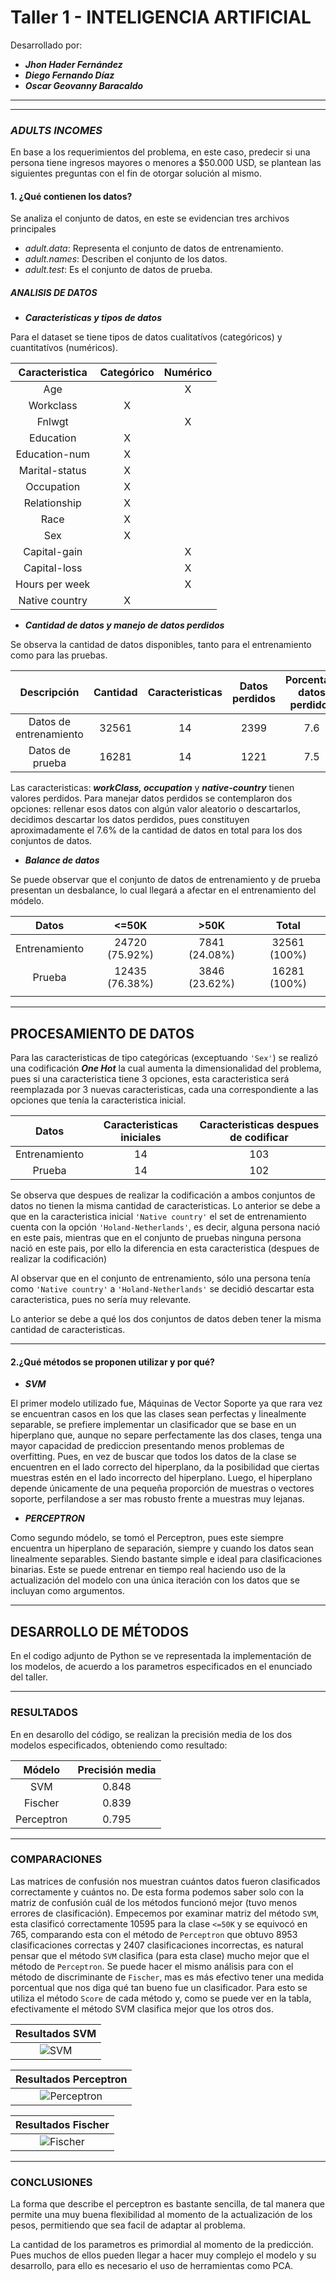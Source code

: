 # Taller 1 - INTELIGENCIA ARTIFICIAL

Desarrollado por:
- ***Jhon Hader Fernández***
- ***Diego Fernando Díaz***
- ***Oscar Geovanny Baracaldo***

---
---

### *ADULTS INCOMES*  

En base a los requerimientos del problema, en este caso, predecir si una persona tiene ingresos mayores o menores a $50.000 USD, se plantean las siguientes preguntas con el fin de otorgar solución al mismo.

#### 1. ¿Qué contienen los datos?

Se analiza el conjunto de datos, en este se evidencian tres archivos principales

- *adult.data*: Representa el conjunto de datos de entrenamiento.
- *adult.names*: Describen el conjunto de los datos.
- *adult.test*: Es el conjunto de datos de prueba.

##### *ANALISIS DE DATOS* 

- ***Caracteristicas y tipos de datos***

Para el dataset se tiene tipos de datos cualitatívos (categóricos) y cuantitatívos (numéricos).


| Caracteristica | Categórico | Numérico |
|:--------------:|:----------:|:--------:| 
|      Age       |            |    X     | 
|   Workclass    |      X     |          |
|     Fnlwgt     |            |    X     |  
|   Education    |      X     |          |
| Education-num  |      X     |          |
| Marital-status |      X     |          |
|  Occupation    |      X     |          |
|  Relationship  |      X     |          |
|      Race      |      X     |          |
|      Sex       |      X     |          |
|  Capital-gain  |            |    X     |
|  Capital-loss  |            |    X     |
| Hours per week |            |    X     |
| Native country |      X     |          |

- ***Cantidad de datos y manejo de datos perdidos***

Se observa la cantidad de datos disponibles, tanto para el entrenamiento como para las pruebas.

|       Descripción      | Cantidad | Caracteristicas | Datos perdidos | Porcentaje datos perdidos |
|:----------------------:|:--------:|:---------------:|:--------------:|:-------------------------:|
| Datos de entrenamiento |   32561  |        14       |      2399      |            7.6            |
|    Datos de prueba     |   16281  |        14       |      1221      |            7.5            |

Las caracteristicas: ***workClass, occupation*** y ***native-country*** tienen valores perdidos.
Para manejar datos perdidos se contemplaron dos opciones: rellenar esos datos con algún valor aleatorio o descartarlos, decidimos descartar los datos perdidos, pues constituyen aproximadamente el 7.6% de la cantidad de datos en total para los dos conjuntos de datos. 

- ***Balance de datos***

Se puede observar que el conjunto de datos de entrenamiento y de prueba presentan un desbalance, lo cual llegará a afectar en el entrenamiento del módelo.

|     Datos      |     <=50K      |     >50K      |     Total    |  
|:--------------:|:--------------:|:-------------:|:------------:| 
| Entrenamiento  | 24720 (75.92%) | 7841 (24.08%) | 32561 (100%) |
|     Prueba     | 12435 (76.38%) | 3846 (23.62%) | 16281 (100%) |
|                |        

---

## PROCESAMIENTO DE DATOS

Para las caracteristicas de tipo categóricas (exceptuando `'Sex'`) se realizó una codificación ***One Hot*** la cual aumenta la dimensionalidad del problema, pues si una caracteristica tiene 3 opciones, esta caracteristica será reemplazada por 3 nuevas caracteristicas, cada una correspondiente a las opciones que tenía la caracteristica inicial.

|    Datos     |Caracteristicas iniciales|Caracteristicas despues de codificar|
|:------------:|:-----------------------:|:----------------------------------:| 
|Entrenamiento |            14           |                 103                |
|    Prueba    |            14           |                 102                |

Se observa que despues de realizar la codificación a ambos conjuntos de datos no tienen la misma cantidad de caracteristicas.
Lo anterior se debe a que en la caracteristica inicial `'Native country'` el set de entrenamiento cuenta con la opción `'Holand-Netherlands'`, es decir, alguna persona nació en este pais, mientras que en el conjunto de pruebas ninguna persona nació en este pais, por ello la diferencia en esta caracteristica (despues de realizar la codificación)

Al observar que en el conjunto de entrenamiento, sólo una persona tenía como `'Native country'` a `'Holand-Netherlands'` se decidió descartar esta caracteristica, pues no sería muy relevante.

Lo anterior se debe a qué los dos conjuntos de datos deben tener la misma cantidad de caracteristicas.  


---

#### 2.¿Qué métodos se proponen utilizar y por qué?

- ***SVM***

El primer modelo utilizado fue, Máquinas de Vector Soporte ya que rara vez se encuentran casos en los que las clases sean perfectas y linealmente separable, se prefiere implementar un clasificador que se base en un hiperplano que, aunque no separe perfectamente las dos clases, tenga una mayor capacidad de prediccion presentando menos problemas de overfitting. Pues, en vez de buscar que todos los datos de la clase se encuentren en el lado correcto del hiperplano, da la posibilidad que ciertas muestras estén en el lado incorrecto del hiperplano. Luego, el hiperplano depende únicamente de una pequeña proporción de muestras o vectores soporte, perfilandose a ser mas robusto frente a muestras muy lejanas.

- ***PERCEPTRON***

Como segundo módelo, se tomó el Perceptron, pues este siempre encuentra un hiperplano de separación, siempre y cuando los datos sean linealmente separables. Siendo bastante simple e ideal para clasificaciones binarias. Este se puede entrenar en tiempo real haciendo uso de la actualización del modelo con una única iteración con los datos que se incluyan como argumentos.

---

## DESARROLLO DE MÉTODOS

En el codigo adjunto de Python se ve representada la implementación de los modelos, de acuerdo a los parametros especificados en el enunciado del taller.

---

### RESULTADOS

En en desarollo del código, se realizan la precisión media de los dos modelos especificados, obteniendo como resultado:

|    Módelo    | Precisión media | 
|:------------:|:---------------:| 
|     SVM      |      0.848      |
|   Fischer    |      0.839      |
|  Perceptron  |      0.795      |

---

### COMPARACIONES 

Las matrices de confusión nos muestran cuántos datos fueron clasificados correctamente y cuántos no. De esta forma podemos saber solo con la matriz de confusión cuál de los métodos funcionó mejor (tuvo menos errores de clasificación). Empecemos por examinar matriz del método `SVM`, esta clasificó correctamente 10595 para la clase `<=50K` y se equivocó en 765, comparando esta con el método de `Perceptron` que obtuvo 8953 clasificaciones correctas y 2407 clasificaciones incorrectas, es natural pensar que el método `SVM` clasifica (para esta clase) mucho mejor que el método de `Perceptron`. Se puede hacer el mismo análisis para con el método de discriminante de `Fischer`, mas es más efectivo tener una medida porcentual que nos diga qué tan bueno fue un clasificador. Para esto se utiliza el método `Score` de cada método y, como se puede ver en la tabla, efectivamente el método SVM clasifica mejor que los otros dos.

|    Resultados SVM    | 
|:--------------------:| 
|![SVM](https://user-images.githubusercontent.com/61461128/92958993-c80b1b00-f430-11ea-895b-e779d8ef5d88.PNG)|

|    Resultados Perceptron    | 
|:---------------------------:| 
|![Perceptron](https://user-images.githubusercontent.com/61461128/92958772-7367a000-f430-11ea-8754-32355fe14de0.PNG)|

|    Resultados Fischer    | 
|:------------------------:| 
|![Fischer](https://user-images.githubusercontent.com/61461128/92958981-c4779400-f430-11ea-9ee4-e6c17adc6882.PNG)|

---

### CONCLUSIONES

La forma que describe el perceptron es bastante sencilla, de tal manera que permite una muy buena flexibilidad al momento de la actualización de los pesos, permitiendo que sea facil de adaptar al problema.

La cantidad de los parametros es primordial al momento de la predicción. Pues muchos de ellos pueden llegar a hacer muy complejo el modelo y su desarrollo, para ello es necesario el uso de herramientas como PCA.

